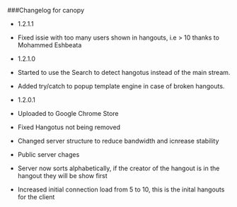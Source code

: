 ###Changelog for canopy
- 1.2.1.1
 - Fixed issie with too many users shown in hangouts, i.e > 10 thanks to Mohammed Eshbeata
- 1.2.1.0
 - Started to use the Search to detect hangotus instead of the main stream.
 - Added try/catch to popup template engine in case of broken hangouts.
- 1.2.0.1
 - Uploaded to Google Chrome Store
 - Fixed Hangotus not being removed
 - Changed server structure to reduce bandwidth and icnrease stability

- Public server chages
 - Server now sorts alphabetically, if the creator of the hangout is in the hangout they will be show first
 - Increased initial connection load from 5 to 10, this is the inital hangouts for the client
